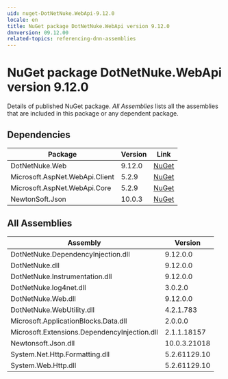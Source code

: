 ```yaml
---
uid: nuget-DotNetNuke.WebApi-9.12.0
locale: en
title: NuGet package DotNetNuke.WebApi version 9.12.0
dnnversion: 09.12.00
related-topics: referencing-dnn-assemblies
---
```


# NuGet package DotNetNuke.WebApi version 9.12.0
Details of published NuGet package.
*All Assemblies* lists all the assemblies that are included in this package or any dependent package.

## Dependencies

|Package|Version|Link|
|---|---|---|
|DotNetNuke.Web|9.12.0|[NuGet](https://www.nuget.org/packages/DotNetNuke.Web/9.12.0)|
|Microsoft.AspNet.WebApi.Client|5.2.9|[NuGet](https://www.nuget.org/packages/Microsoft.AspNet.WebApi.Client/5.2.9)|
|Microsoft.AspNet.WebApi.Core|5.2.9|[NuGet](https://www.nuget.org/packages/Microsoft.AspNet.WebApi.Core/5.2.9)|
|NewtonSoft.Json|10.0.3|[NuGet](https://www.nuget.org/packages/NewtonSoft.Json/10.0.3)|

## All Assemblies

|Assembly|Version|
|---|---|
|DotNetNuke.DependencyInjection.dll|9.12.0.0|
|DotNetNuke.dll|9.12.0.0|
|DotNetNuke.Instrumentation.dll|9.12.0.0|
|DotNetNuke.log4net.dll|3.0.2.0|
|DotNetNuke.Web.dll|9.12.0.0|
|DotNetNuke.WebUtility.dll|4.2.1.783|
|Microsoft.ApplicationBlocks.Data.dll|2.0.0.0|
|Microsoft.Extensions.DependencyInjection.dll|2.1.1.18157|
|Newtonsoft.Json.dll|10.0.3.21018|
|System.Net.Http.Formatting.dll|5.2.61129.10|
|System.Web.Http.dll|5.2.61129.10|


